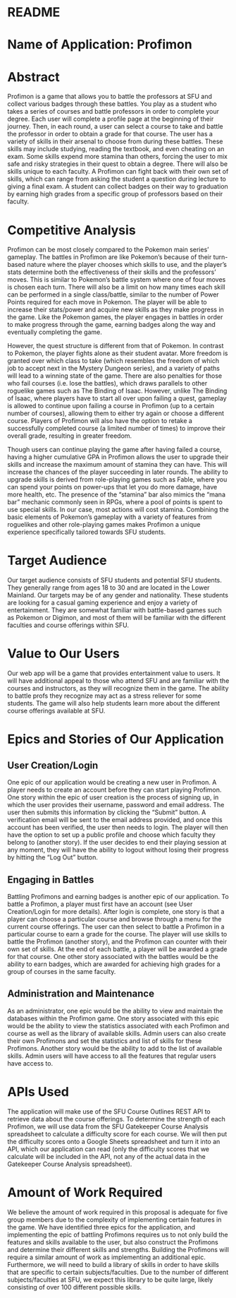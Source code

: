 # README

# Name of Application: Profimon

# Abstract

Profimon is a game that allows you to battle the professors at SFU and collect various badges through these battles. You play as a student who takes a series of courses and battle professors in order to complete your degree. Each user will complete a profile page at the beginning of their journey. Then, in each round, a user can select a course to take and battle the professor in order to obtain a grade for that course. The user has a variety of skills in their arsenal to choose from during these battles. These skills may include studying, reading the textbook, and even cheating on an exam. Some skills expend more stamina than others, forcing the user to mix safe and risky strategies in their quest to obtain a degree. There will also be skills unique to each faculty. A Profimon can fight back with their own set of skills, which can range from asking the student a question during lecture to giving a final exam. A student can collect badges on their way to graduation by earning high grades from a specific group of professors based on their faculty.

# Competitive Analysis

Profimon can be most closely compared to the Pokemon main series’ gameplay. The battles in Profimon are like Pokemon’s because of their turn-based nature where the player chooses which skills to use, and the player’s stats determine both the effectiveness of their skills and the professors’ moves. This is similar to Pokemon’s battle system where one of four moves is chosen each turn. There will also be a limit on how many times each skill can be performed in a single class/battle, similar to the number of Power Points required for each move in Pokemon. The player will be able to increase their stats/power and acquire new skills as they make progress in the game. Like the Pokemon games, the player engages in battles in order to make progress through the game, earning badges along the way and eventually completing the game.

However, the quest structure is different from that of Pokemon. In contrast to Pokemon, the player fights alone as their student avatar. More freedom is granted over which class to take (which resembles the freedom of which job to accept next in the Mystery Dungeon series), and a variety of paths will lead to a winning state of the game. There are also penalties for those who fail courses (i.e. lose the battles), which draws parallels to other roguelike games such as The Binding of Isaac. However, unlike The Binding of Isaac, where players have to start all over upon failing a quest, gameplay is allowed to continue upon failing a course in Profimon (up to a certain number of courses), allowing them to either try again or choose a different course. Players of Profimon will also have the option to retake a successfully completed course (a limited number of times) to improve their overall grade, resulting in greater freedom.

Though users can continue playing the game after having failed a course, having a higher cumulative GPA in Profimon allows the user to upgrade their skills and increase the maximum amount of stamina they can have. This will increase the chances of the player succeeding in later rounds. The ability to upgrade skills is derived from role-playing games such as Fable, where you can spend your points on power-ups that let you do more damage, have more health, etc. The presence of the “stamina” bar also mimics the “mana bar” mechanic commonly seen in RPGs, where a pool of points is spent to use special skills. In our case, most actions will cost stamina. Combining the basic elements of Pokemon’s gameplay with a variety of features from roguelikes and other role-playing games makes Profimon a unique experience specifically tailored towards SFU students.

# Target Audience

Our target audience consists of SFU students and potential SFU students. They generally range from ages 18 to 30 and are located in the Lower Mainland. Our targets may be of any gender and nationality. These students are looking for a casual gaming experience and enjoy a variety of entertainment. They are somewhat familiar with battle-based games such as Pokemon or Digimon, and most of them will be familiar with the different faculties and course offerings within SFU.

# Value to Our Users

Our web app will be a game that provides entertainment value to users. It will have additional appeal to those who attend SFU and are familiar with the courses and instructors, as they will recognize them in the game. The ability to battle profs they recognize may act as a stress reliever for some students. The game will also help students learn more about the different course offerings available at SFU.

# Epics and Stories of Our Application

## User Creation/Login
One epic of our application would be creating a new user in Profimon. A player needs to create an account before they can start playing Profimon. One story within the epic of user creation is the process of signing up, in which the user provides their username, password and email address. The user then submits this information by clicking the “Submit” button. A verification email will be sent to the email address provided, and once this account has been verified, the user then needs to login. The player will then have the option to set up a public profile and choose which faculty they belong to (another story). If the user decides to end their playing session at any moment, they will have the ability to logout without losing their progress by hitting the “Log Out” button.

## Engaging in Battles
Battling Profimons and earning badges is another epic of our application. To battle a Profimon, a player must first have an account (see User Creation/Login for more details). After login is complete, one story is that a player can choose a particular course and browse through a menu for the current course offerings. The user can then select to battle a Profimon in a particular course to earn a grade for the course. The player will use skills to battle the Profimon (another story), and the Profimon can counter with their own set of skills. At the end of each battle, a player will be awarded a grade for that course. One other story associated with the battles would be the ability to earn badges, which are awarded for achieving high grades for a group of courses in the same faculty.

## Administration and Maintenance
As an administrator, one epic would be the ability to view and maintain the databases within the Profimon game. One story associated with this epic would be the ability to view the statistics associated with each Profimon and course as well as the library of available skills. Admin users can also create their own Profimons and set the statistics and list of skills for these Profimons. Another story would be the ability to add to the list of available skills. Admin users will have access to all the features that regular users have access to.

# APIs Used

The application will make use of the SFU Course Outlines REST API to retrieve data about the course offerings. To determine the strength of each Profimon, we will use data from the SFU Gatekeeper Course Analysis spreadsheet to calculate a difficulty score for each course. We will then put the difficulty scores onto a Google Sheets spreadsheet and turn it into an API, which our application can read (only the difficulty scores that we calculate will be included in the API, not any of the actual data in the Gatekeeper Course Analysis spreadsheet).

# Amount of Work Required

We believe the amount of work required in this proposal is adequate for five group members due to the complexity of implementing certain features in the game. We have identified three epics for the application, and implementing the epic of battling Profimons requires us to not only build the features and skills available to the user, but also construct the Profimons and determine their different skills and strengths. Building the Profimons will require a similar amount of work as implementing an additional epic. Furthermore, we will need to build a library of skills in order to have skills that are specific to certain subjects/faculties. Due to the number of different subjects/faculties at SFU, we expect this library to be quite large, likely consisting of over 100 different possible skills.
